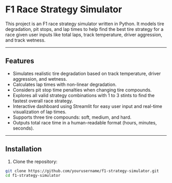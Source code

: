 # F1 Race Strategy Simulator

This project is an F1 race strategy simulator written in Python. It models tire degradation, pit stops, and lap times to help find the best tire strategy for a race given user inputs like total laps, track temperature, driver aggression, and track wetness.

---

## Features

- Simulates realistic tire degradation based on track temperature, driver aggression, and wetness.
- Calculates lap times with non-linear degradation.
- Considers pit stop time penalties when changing tire compounds.
- Explores all valid strategy combinations with 1 to 3 stints to find the fastest overall race strategy.
- Interactive dashboard using Streamlit for easy user input and real-time visualization of lap times.
- Supports three tire compounds: soft, medium, and hard.
- Outputs total race time in a human-readable format (hours, minutes, seconds).

---

## Installation

1. Clone the repository:

```bash
git clone https://github.com/yourusername/f1-strategy-simulator.git
cd f1-strategy-simulator


